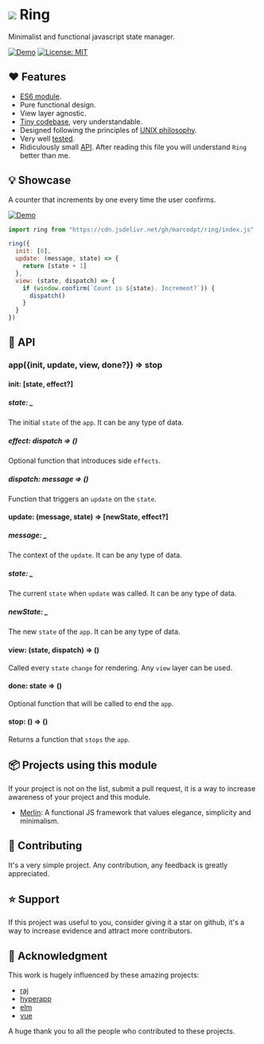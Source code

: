# ![](favicon.ico) Ring

Minimalist and functional javascript state manager.

  [![Demo](https://img.shields.io/badge/Demo-blue)](https://marcodpt.github.io/ring/)
  [![License: MIT](https://img.shields.io/badge/License-MIT-yellow.svg)](https://opensource.org/licenses/MIT)

## ❤️ Features
 - [ES6 module](https://github.com/marcodpt/ring/blob/main/index.js).
 - Pure functional design.
 - View layer agnostic.
 - [Tiny codebase](https://github.com/marcodpt/ring/blob/main/index.js),
very understandable.
 - Designed following the principles of
[UNIX philosophy](https://en.wikipedia.org/wiki/Unix_philosophy).
 - Very well [tested](https://marcodpt.github.io/ring/tests/).
 - Ridiculously small [API](#-api). After reading this file you will
understand `Ring` better than me.

## 💡 Showcase
A counter that increments by one every time the user confirms.

[![Demo](https://img.shields.io/badge/Demo-blue)](https://marcodpt.github.io/ring/)

```js
import ring from "https://cdn.jsdelivr.net/gh/marcodpt/ring/index.js"

ring({
  init: [0],
  update: (message, state) => {
    return [state + 1]
  },
  view: (state, dispatch) => {
    if (window.confirm(`Count is ${state}. Increment?`)) {
      dispatch()
    }
  }
})
```

## 📖 API

### app({init, update, view, done?}) => stop

#### init: [state, effect?]
##### state: _
The initial `state` of the `app`. It can be any type of data.

##### effect: dispatch => ()
Optional function that introduces side `effects`.

##### dispatch: message => ()
Function that triggers an `update` on the `state`. 

#### update: (message, state) => [newState, effect?]
##### message: _
The context of the `update`. It can be any type of data.

##### state: _
The current `state` when `update` was called. It can be any type of data.

##### newState: _
The new `state` of the `app`. It can be any type of data.

#### view: (state, dispatch) => ()
Called every `state` `change` for rendering.
Any `view` layer can be used.

#### done: state => ()
Optional function that will be called to end the `app`.

#### stop: () => ()
Returns a function that `stops` the `app`.

## 📦 Projects using this module
If your project is not on the list, submit a pull request, it is a way to
increase awareness of your project and this module.

 - [Merlin](https://github.com/marcodpt/merlin): A functional JS framework that
values elegance, simplicity and minimalism. 

## 🤝 Contributing
It's a very simple project.
Any contribution, any feedback is greatly appreciated.

## ⭐ Support
If this project was useful to you, consider giving it a star on github, it's a
way to increase evidence and attract more contributors.

## 🙏 Acknowledgment
This work is hugely influenced by these amazing projects:
 - [raj](https://github.com/andrejewski/raj)
 - [hyperapp](https://github.com/jorgebucaran/hyperapp)
 - [elm](https://github.com/elm)
 - [vue](https://github.com/vuejs/vue)

A huge thank you to all the people who contributed to these projects.
